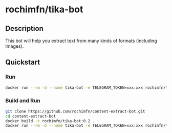 # rochimfn/tika-bot

## Description
This bot will help you extract text from many kinds of formats (including Images).

## Quickstart
### Run
```bash
docker run --rm -d --name tika-bot -e TELEGRAM_TOKEN=xxx:xxx rochimfn/tika-bot:0.2
```

### Build and Run

```bash
git clone https://github.com/rochimfn/content-extract-bot.git
cd content-extract-bot
docker build -t rochimfn/tika-bot:0.2 . 
docker run --rm -d --name tika-bot -e TELEGRAM_TOKEN=xxx:xxx rochimfn/tika-bot:0.2
```